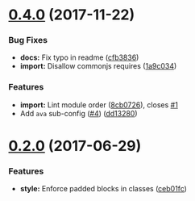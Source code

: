 <a name="0.4.0"></a>
# [0.4.0](https://github.com/ls-age/eslint-config/compare/v0.2.0...v0.4.0) (2017-11-22)


### Bug Fixes

* **docs:** Fix typo in readme ([cfb3836](https://github.com/ls-age/eslint-config/commit/cfb3836))
* **import:** Disallow commonjs requires ([1a9c034](https://github.com/ls-age/eslint-config/commit/1a9c034))


### Features

* **import:** Lint module order ([8cb0726](https://github.com/ls-age/eslint-config/commit/8cb0726)), closes [#1](https://github.com/ls-age/eslint-config/issues/1)
* Add `ava` sub-config ([#4](https://github.com/ls-age/eslint-config/issues/4)) ([dd13280](https://github.com/ls-age/eslint-config/commit/dd13280))



<a name="0.2.0"></a>
# [0.2.0](https://github.com/ls-age/eslint-config/compare/ceb01fc...v0.2.0) (2017-06-29)


### Features

* **style:** Enforce padded blocks in classes ([ceb01fc](https://github.com/ls-age/eslint-config/commit/ceb01fc))



